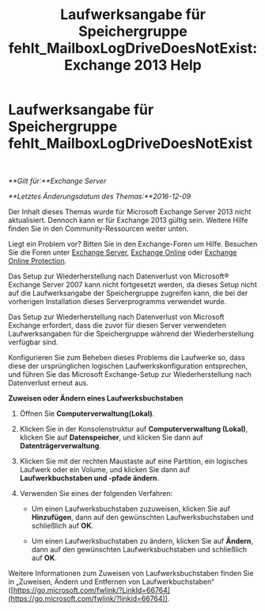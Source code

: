 ﻿---
title: 'Laufwerksangabe für Speichergruppe fehlt_MailboxLogDriveDoesNotExist: Exchange 2013 Help'
TOCTitle: Laufwerksangabe für Speichergruppe fehlt_MailboxLogDriveDoesNotExist
ms:assetid: fe210f29-60cb-4d34-877e-1356a21dc02a
ms:mtpsurl: https://technet.microsoft.com/de-de/library/ms.exch.setupreadiness.mailboxlogdrivedoesnotexist(v=EXCHG.150)
ms:contentKeyID: 50477146
ms.date: 04/24/2018
mtps_version: v=EXCHG.150
ms.translationtype: HT
---

# Laufwerksangabe für Speichergruppe fehlt\_MailboxLogDriveDoesNotExist

 

_**Gilt für:**Exchange Server_

_**Letztes Änderungsdatum des Themas:**2016-12-09_

Der Inhalt dieses Themas wurde für Microsoft Exchange Server 2013 nicht aktualisiert. Dennoch kann er für Exchange 2013 gültig sein. Weitere Hilfe finden Sie in den Community-Ressourcen weiter unten.

Liegt ein Problem vor? Bitten Sie in den Exchange-Foren um Hilfe. Besuchen Sie die Foren unter [Exchange Server](https://go.microsoft.com/fwlink/p/?linkid=60612), [Exchange Online](https://go.microsoft.com/fwlink/p/?linkid=267542) oder [Exchange Online Protection](https://go.microsoft.com/fwlink/p/?linkid=285351).

Das Setup zur Wiederherstellung nach Datenverlust von Microsoft® Exchange Server 2007 kann nicht fortgesetzt werden, da dieses Setup nicht auf die Laufwerksangabe der Speichergruppe zugreifen kann, die bei der vorherigen Installation dieses Serverprogramms verwendet wurde.

Das Setup zur Wiederherstellung nach Datenverlust von Microsoft Exchange erfordert, dass die zuvor für diesen Server verwendeten Laufwerksangaben für die Speichergruppe während der Wiederherstellung verfügbar sind.

Konfigurieren Sie zum Beheben dieses Problems die Laufwerke so, dass diese der ursprünglichen logischen Laufwerkskonfiguration entsprechen, und führen Sie das Microsoft Exchange-Setup zur Wiederherstellung nach Datenverlust erneut aus.

**Zuweisen oder Ändern eines Laufwerksbuchstaben**

1.  Öffnen Sie **Computerverwaltung(Lokal)**.

2.  Klicken Sie in der Konsolenstruktur auf **Computerverwaltung (Lokal)**, klicken Sie auf **Datenspeicher**, und klicken Sie dann auf **Datenträgerverwaltung**.

3.  Klicken Sie mit der rechten Maustaste auf eine Partition, ein logisches Laufwerk oder ein Volume, und klicken Sie dann auf **Laufwerkbuchstaben und -pfade ändern**.

4.  Verwenden Sie eines der folgenden Verfahren:
    
      - Um einen Laufwerksbuchstaben zuzuweisen, klicken Sie auf **Hinzufügen**, dann auf den gewünschten Laufwerksbuchstaben und schließlich auf **OK**.
    
      - Um einen Laufwerksbuchstaben zu ändern, klicken Sie auf **Ändern**, dann auf den gewünschten Laufwerksbuchstaben und schließlich auf **OK**.

Weitere Informationen zum Zuweisen von Laufwerksbuchstaben finden Sie in „Zuweisen, Ändern und Entfernen von Laufwerkbuchstaben“ ([https://go.microsoft.com/fwlink/?LinkId=66764](https://go.microsoft.com/fwlink/?linkid=66764)).

